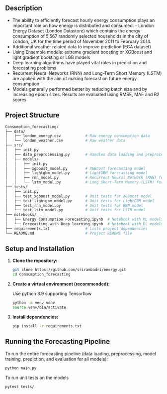 ## Description

- The ability to efficiently forecast hourly energy consumption plays an important role on how energy is distributed and consumed. - London Energy Dataset (London Datastore) which contains the energy consumption of 5,567 randomly selected households in the city of London, UK for the time period of November 2011 to February 2014.
- Additional weather related data to improve prediction (ECA dataset)
- Using Ensemble models: extreme gradient boosting or XGBoost and light gradient boosting or LGB models
- Deep learning algorithms have played vital roles in prediction and forecasting problems 
- Recurrent Neural Networks (RNN) and Long-Term Short Memory (LSTM) are applied with the aim of making forecast on future energy consumption
- Models generally performed better by reducing batch size and by increasing epoch sizes. Results are evaluated using RMSE, MAE and R2 scores

## Project Structure

```bash
Consumption_forecasting/
├── data/
│   ├── london_energy.csv           # Raw energy consumption data
│   └── london_weather.csv          # Raw weather data
├── src/
│   ├── init.py                 
│   ├── data_preprocessing.py       # Handles data loading and preprocessing
│   ├── models/
│   │   ├── init.py             
│   │   ├── xgboost_model.py        # XGBoost forecasting model
│   │   ├── lightgbm_model.py       # LightGBM forecasting model
│   │   ├── rnn_model.py            # Recurrent Neural Network (RNN) forecasting model
│   │   └── lstm_model.py           # Long Short-Term Memory (LSTM) forecasting model
├── tests/
│   ├── init.py                 
│   ├── test_xgboost_model.py       # Unit tests for XGBoost model
│   ├── test_lightgbm_model.py      # Unit tests for LightGBM model
│   ├── test_rnn_model.py           # Unit tests for RNN model
│   └── test_lstm_model.py          # Unit tests for LSTM model
├── notebooks/
│   ├── Energy Consumption Forecasting.ipynb  # Notebook with ML models
│   └── Forecasting with Deep learning.ipynb  # Notebook with DL models          
├── requirements.txt                # Lists project dependencies
└── README.md                       # Project README file
```

## Setup and Installation

1.  **Clone the repository:**
    ```bash
    git clone https://github.com/srirambadri/energy.git
    cd Consumption_forecasting
    ```

2.  **Create a virtual environment (recommended):**

    Use python 3.9 supporting Tensorflow
    ```bash
    python -m venv venv
    source venv/bin/activate
    ```

3.  **Install dependencies:**
    ```bash
    pip install -r requirements.txt
    ```

## Running the Forecasting Pipeline

To run the entire forecasting pipeline (data loading, preprocessing, model training, prediction, and evaluation for all models):
```bash
python main.py
```
To run unit tests on the models
```bash
pytest tests/
```
